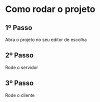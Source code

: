 # Como rodar o projeto
## 1º Passo
Abra o projeto no seu editor de escolha

## 2º Passo
Rode o servidor

## 3º Passo 
Rode o cliente

